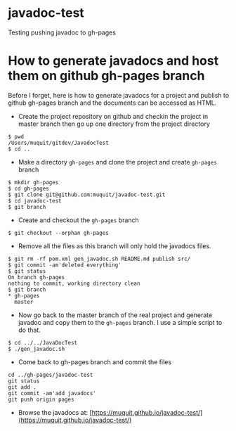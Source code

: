 # javadoc-test
Testing pushing javadoc to gh-pages

# How to generate javadocs and host them on github gh-pages branch

Before I forget, here is how to generate javadocs for a project and publish to github gh-pages branch and the 
documents can be accessed as HTML.

* Create the project repository on github and checkin the project in master branch then go
up one directory from the project directory

~~~
$ pwd
/Users/muquit/gitdev/JavadocTest
$ cd ..
~~~

* Make a directory ```gh-pages``` and clone the project and create ```gh-pages``` branch

~~~
$ mkdir gh-pages
$ cd gh-pages
$ git clone git@github.com:muquit/javadoc-test.git
$ cd javadoc-test
$ git branch
~~~

* Create and checkout the ```gh-pages``` branch

~~~
$ git checkout --orphan gh-pages
~~~

* Remove all the files as this branch will only hold the javadocs files.

~~~
$ git rm -rf pom.xml gen_javadoc.sh README.md publish src/
$ git commit -am'deleted everything'
$ git status
On branch gh-pages
nothing to commit, working directory clean
$ git branch
* gh-pages
  master
~~~

* Now go back to the master branch of the real project and generate javadoc
and copy them to the ```gh-pages``` branch. I use a simple script to do that.

~~~
$ cd ../../JavaDocTest
$ ./gen_javadoc.sh
~~~

* Come back to gh-pages branch and commit the files

~~~
cd ../gh-pages/javadoc-test
git status
git add .
git commit -am'add javadocs'
git push origin pages
~~~

* Browse the javadocs at: 
[https://muquit.github.io/javadoc-test/](https://muquit.github.io/javadoc-test/)